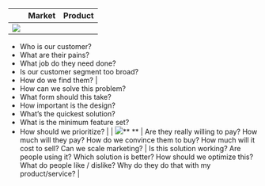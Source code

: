 |  | **Market** | **Product** |
| :--- | :--- | :--- |
| ![](https://docs.google.com/a/trikro.com/drawings/d/sCQePx2ImJwE3jGYGHSAuYg/image?w=59&h=176&rev=46&ac=1) | 
* Who is our customer? 
* What are their pains? 
* What job do they need done? 
* Is our customer segment too broad? 
* How do we find them? | 
* How can we solve this problem? 
* What form should this take? 
* How important is the design? 
* What’s the quickest solution? 
* What is the minimum feature set? 
* How should we prioritize? |
| ![](https://docs.google.com/a/trikro.com/drawings/d/su5vvDrSFFeMNukXiIBZdMQ/image?w=54&h=150&rev=3&ac=1)** ** | Are they really willing to pay? How much will they pay? How do we convince them to buy? How much will it cost to sell? Can we scale marketing? | Is this solution working? Are people using it? Which solution is better? How should we optimize this? What do people like / dislike? Why do they do that with my product/service? |



